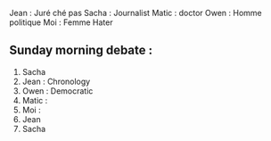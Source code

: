 Jean : Juré ché pas
Sacha : Journalist
Matic : doctor
Owen : Homme politique
Moi : Femme Hater 

Sunday morning debate : 
- 

1. Sacha
2. Jean : Chronology
3.  Owen : Democratic
4. Matic : 
5. Moi : 
6. Jean
7. Sacha



